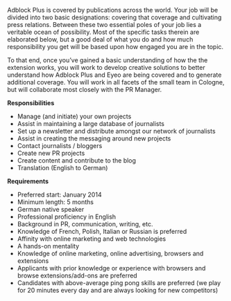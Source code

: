 Adblock Plus is covered by publications across the world. Your job will be divided into two basic designations: covering that coverage and cultivating press relations. Between these two essential poles of your job lies a veritable ocean of possibility. Most of the specific tasks therein are elaborated below, but a good deal of what you do and how much responsibility you get will be based upon how engaged you are in the topic.

To that end, once you’ve gained a basic understanding of how the the extension works, you will work to develop creative solutions to better understand how Adblock Plus and Eyeo are being covered and to generate additional coverage. You will work in all facets of the small team in Cologne, but will collaborate most closely with the PR Manager.

**Responsibilities**

* Manage (and initiate) your own projects
* Assist in maintaining a large database of journalists
* Set up a newsletter and distribute amongst our network of journalists
* Assist in creating the messaging around new projects
* Contact journalists / bloggers
* Create new PR projects
* Create content and contribute to the blog
* Translation (English to German)

**Requirements**

* Preferred start: January 2014
* Minimum length: 5 months
* German native speaker
* Professional proficiency in English
* Background in PR, communication, writing, etc.
* Knowledge of French, Polish, Italian or Russian is preferred
* Affinity with online marketing and web technologies
* A hands-on mentality
* Knowledge of online marketing, online advertising, browsers and extensions
* Applicants with prior knowledge or experience with browsers and browse extensions/add-ons are preferred
* Candidates with above-average ping pong skills are preferred (we play for 20 minutes every day and are always looking for new competitors)
